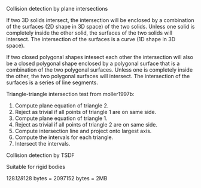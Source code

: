 Collision detection by plane intersections

If two 3D solids intersect, the intersection will be enclosed by a combination of the surfaces (2D shape in 3D space) of the two solids. Unless one solid is completely inside the other solid, the surfaces of the two solids will intersect. The intersection of the surfaces is a curve (1D shape in 3D space).

If two closed polygonal shapes intesect each other the intersection will also be a closed polygonal shape enclosed by a polygonal surface that is a combination of the two polygonal surfaces. Unless one is completely inside the other, the two polygonal surfaces will intersect. The intersection of the surfaces is a series of line segments. 

Triangle-triangle intersection test from moller1997b:

1. Compute plane equation of triangle 2.
2. Reject as trivial if all points of triangle 1 are on same side.
3. Compute plane equation of triangle 1.
4. Reject as trivial if all points of triangle 2 are on same side.
5. Compute intersection line and project onto largest axis.
6. Compute the intervals for each triangle.
7. Intersect the intervals.


Collision detection by TSDF

Suitable for rigid bodies

128*128*128 bytes = 2097152 bytes = 2MB